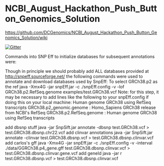 # NCBI_August_Hackathon_Push_Button_Genomics_Solution

https://github.com/DCGenomics/NCBI_August_Hackathon_Push_Button_Genomics_Solution/wiki

[![Gitter](https://badges.gitter.im/Join%20Chat.svg)](https://gitter.im/DCGenomics/NCBI_August_Hackathon_Push_Button_Genomics_Solution?utm_source=badge&utm_medium=badge&utm_campaign=pr-badge&utm_content=badge)

Commands into SNP Eff to initialize databases for subsequent annotations were:

Though in principle we should probably add ALL databases provided at http://snpeff.sourceforge.net/ the following commands were used to annotate and download databases used by SnpEff:
 To select GRCh38.p2 as the ref
java -Xmx4G -jar snpEff.jar -c ./snpEff.config -v -lof GRCh38.p2.RefSeq.genome examples/test.GRCh38.vcf
Note: for this step, it may be necessary to add lines like the following to your snpEff.config if doing this on your local machine:
 Human genome GRCh38 using RefSeq transcripts
GRCh38.p2_genomic.genome : Homo_Sapiens
 GRCh38 release from NCBI's RefSeq 
GRCh38.p2.RefSeq.genome : Human genome GRCh38 using RefSeq transcripts

add dbsnp stuff
java -jar SnpSift.jar annotate -dbsnp test.GRCh38.vcf > test.GRCh38.dbsnp.chr22.vcf 
 add clinvar annotations
java -jar SnpSift.jar annotate -clinvar test.GRCh38.dbsnp.vcf > test.GRCh38.dbsnp.clinvar.vcf
add carlos's gff
java -Xmx4G -jar snpEff.jar -c ./snpEff.config -v -interval ./data/GGRCh38.p4_gene.gff test.GRCh38.dbsnp.clinvar.vcf > test.GRCh38.dbsnp.clinvar.gene.vcf
 add geneId
java -jar r test.GRCh38.dbsnp.vcf > test.GRCh38.dbsnp.clinvar.vcf


